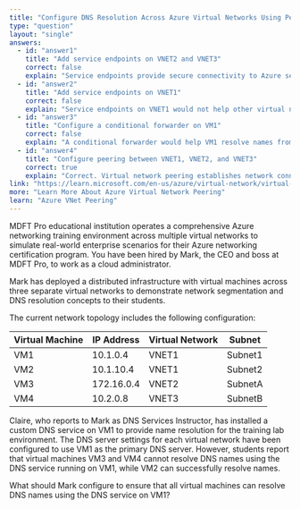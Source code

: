 ```yaml
---
title: "Configure DNS Resolution Across Azure Virtual Networks Using Peering"
type: "question"
layout: "single"
answers:
  - id: "answer1"
    title: "Add service endpoints on VNET2 and VNET3"
    correct: false
    explain: "Service endpoints provide secure connectivity to Azure services but do not enable DNS resolution between virtual networks or allow access to custom DNS services on other VNets."
  - id: "answer2"
    title: "Add service endpoints on VNET1"
    correct: false
    explain: "Service endpoints on VNET1 would not help other virtual networks access the DNS service on VM1. Service endpoints are for connecting to Azure services, not custom DNS servers."
  - id: "answer3"
    title: "Configure a conditional forwarder on VM1"
    correct: false
    explain: "A conditional forwarder would help VM1 resolve names from other DNS zones, but it doesn't solve the network connectivity issue that prevents VMs in VNET2 and VNET3 from reaching the DNS service on VM1."
  - id: "answer4"
    title: "Configure peering between VNET1, VNET2, and VNET3"
    correct: true
    explain: "Correct. Virtual network peering establishes network connectivity between VNets, allowing VMs in VNET2 and VNET3 to communicate with the DNS service on VM1 in VNET1. Once peering is configured, the DNS settings will work properly."
link: "https://learn.microsoft.com/en-us/azure/virtual-network/virtual-network-peering-overview"
more: "Learn More About Azure Virtual Network Peering"
learn: "Azure VNet Peering"
---
```


MDFT Pro educational institution operates a comprehensive Azure networking training environment across multiple virtual networks to simulate real-world enterprise scenarios for their Azure networking certification program. You have been hired by Mark, the CEO and boss at MDFT Pro, to work as a cloud administrator. 

Mark has deployed a distributed infrastructure with virtual machines across three separate virtual networks to demonstrate network segmentation and DNS resolution concepts to their students.

The current network topology includes the following configuration:

| Virtual Machine | IP Address | Virtual Network | Subnet |
|-----------------|------------|-----------------|---------|
| VM1 | 10.1.0.4 | VNET1 | Subnet1 |
| VM2 | 10.1.10.4 | VNET1 | Subnet2 |
| VM3 | 172.16.0.4 | VNET2 | SubnetA |
| VM4 | 10.2.0.8 | VNET3 | SubnetB |

Claire, who reports to Mark as DNS Services Instructor, has installed a custom DNS service on VM1 to provide name resolution for the training lab environment. The DNS server settings for each virtual network have been configured to use VM1 as the primary DNS server. However, students report that virtual machines VM3 and VM4 cannot resolve DNS names using the DNS service running on VM1, while VM2 can successfully resolve names.

What should Mark configure to ensure that all virtual machines can resolve DNS names using the DNS service on VM1?